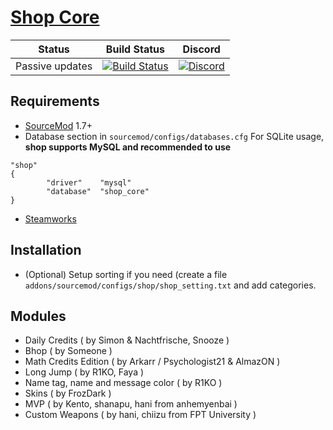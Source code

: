 # [Shop Core](https://hlmod.ru/threads/shop-core-fork.38351/)


| Status | Build Status | Discord |
|:------:|:------------:|:-------:|
| Passive updates | [![Build Status](https://api.travis-ci.com/FD-Forks/Shop-Core.svg?branch=master)](https://travis-ci.com/FD-Forks/Shop-Core) | [![Discord](https://img.shields.io/discord/315148933792006144.svg)](https://discord.gg/NTrASWm)

## Requirements
- [SourceMod](https://www.sourcemod.net/downloads.php?branch=stable) 1.7+
- Database section in `sourcemod/configs/databases.cfg`
For SQLite usage, **shop supports MySQL and recommended to use**
```
"shop"
{
        "driver"    "mysql"
        "database"  "shop_core"
}
```
- [Steamworks](https://forums.alliedmods.net/showthread.php?t=229556)

## Installation
- (Optional) Setup sorting if you need (create a file `addons/sourcemod/configs/shop/shop_setting.txt` and add categories.

## Modules
- Daily Credits ( by Simon & Nachtfrische, Snooze )
- Bhop ( by Someone )
- Math Credits Edition ( by Arkarr / Psychologist21 & AlmazON )
- Long Jump ( by R1KO, Faya )
- Name tag, name and message color ( by R1KO )
- Skins ( by FrozDark )
- MVP ( by Kento, shanapu, hani from anhemyenbai )
- Custom Weapons ( by hani, chiizu from FPT University )

